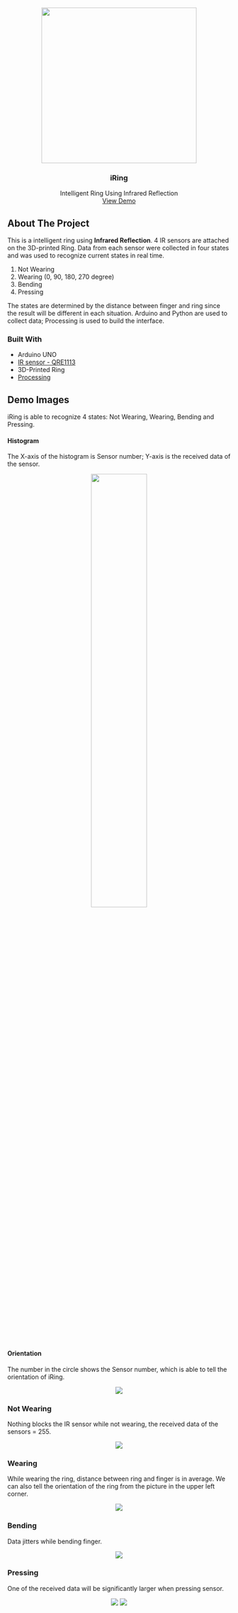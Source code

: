 <!-- PROJECT LOGO -->
<br />
<p align="center">
  <a href="https://github.com/PKhuang-TW/iRing/blob/master/imgs/iRing.png">
    <img src="imgs/iRing.jpg" width="350">
  </a>
  <h3 align="center">iRing</h3>
  <p align="center">
    Intelligent Ring Using Infrared Reflection
    <br />
    <a href="https://youtu.be/65YDXLv2ujc">View Demo</a>
  </p>
</p>


<!-- ABOUT THE PROJECT -->
## About The Project

This is a intelligent ring using **Infrared Reflection**. 4 IR sensors are attached on the 3D-printed Ring. Data from each sensor were collected in four states and was used to recognize current states in real time. 
  1. Not Wearing
  2. Wearing (0, 90, 180, 270 degree)
  3. Bending
  4. Pressing

The states are determined by the distance between finger and ring since the result will be different in each situation. Arduino and Python are used to collect data; Processing is used to build the interface.


### Built With

* Arduino UNO
* [IR sensor - QRE1113](https://www.sparkfun.com/products/9453)
* 3D-Printed Ring
* [Processing](https://processing.org)


## Demo Images
iRing is able to recognize 4 states: Not Wearing, Wearing, Bending and Pressing. 

#### Histogram
The X-axis of the histogram is Sensor number; Y-axis is the received data of the sensor. 
<p align="center">
  <img src="imgs/histogram.jpeg" width="50%">
</p>

#### Orientation
The number in the circle shows the Sensor number, which is able to tell the orientation of iRing.
<p align="center">
  <img src="imgs/orientation.jpeg">
</p>

### Not Wearing
Nothing blocks the IR sensor while not wearing, the received data of the sensors = 255.
<p align="center">
  <img src="imgs/notWearing.png">
</p>

### Wearing
While wearing the ring, distance between ring and finger is in average. We can also tell the orientation of the ring from the picture in the upper left corner.
<p align="center">
  <img src="imgs/wearing.png">
</p>

### Bending
Data jitters while bending finger.
<p align="center">
  <img src="imgs/bending.png">
</p>

### Pressing
One of the received data will be significantly larger when pressing sensor.
<p align="center">
  <img src="imgs/pressing-1.png">
  <img src="imgs/pressing-2.png">
</p>